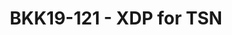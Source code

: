 ---
categories:
- bkk19
description: ne of the challenging tasks of TSN (Time-Sensitive Networking) is it’s
  low latency and bounded jitter strict requirements. Although XDP (eXpress Data Path)
  does not offer any jitter guarantees it offers significantly lower latency, by offloading
  traffic off the kernel and directly into user-space sockets (AF_XDP), compared to
  the linux kernel network stack. This talk is about a brief XDP introduction and
  the latency numbers we got on our initial tests.
image: /assets/images/featured-images/bkk19/BKK19-121.png
session_attendee_num: '38'
session_id: BKK19-121
session_room: 'Keynote Room (World Ballroom BC) '
session_slot:
  end_time: '2019-04-01 16:55:00'
  start_time: '2019-04-01 16:30:00'
session_speakers:
- speaker_bio: Linux kernel developer with a taste for networking and performance
  speaker_company: Linaro
  speaker_image: /assets/images/speakers/bkk19/ilias-apalodimas.jpg
  speaker_location: ''
  speaker_name: Ilias Apalodimas
  speaker_position: Tech Lead
  speaker_username: ilias.apalodimas
- speaker_bio: ''
  speaker_company: Texas Instruments
  speaker_image: /assets/images/speakers/placeholder.jpg
  speaker_location: ''
  speaker_name: Ivan Khoronzhuk
  speaker_position: software engineer
  speaker_username: ivan.khoronzhuk
session_track: IoT Fog/Gateway/Edge Computing
tag: session
tags:
- Linux Kernel
- Networking
title: BKK19-121 - XDP for TSN
youtube_video_url: https://www.youtube.com/watch?v=-HtDxpGYyrw
amazon_s3_presentation_url: https://static.linaro.org/connect/bkk19/presentations/bkk19-121.pdf
amazon_s3_video_url: https://static.linaro.org/connect/bkk19/videos/bkk19-121.mp4
---